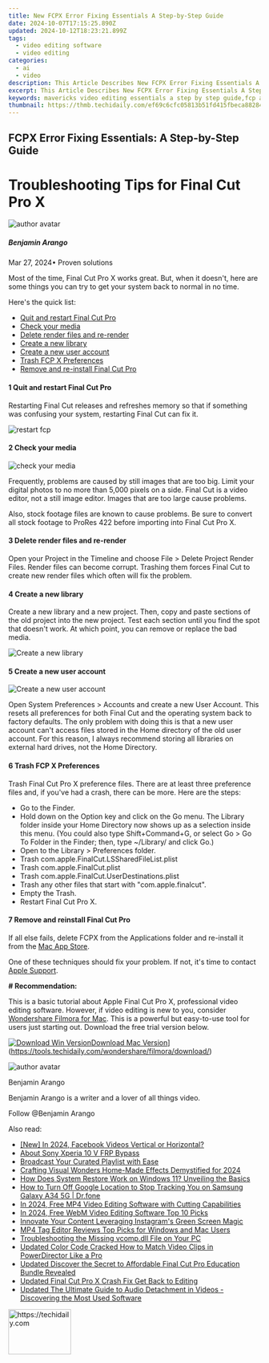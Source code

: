 ```yaml
---
title: New FCPX Error Fixing Essentials A Step-by-Step Guide
date: 2024-10-07T17:15:25.890Z
updated: 2024-10-12T18:23:21.899Z
tags: 
  - video editing software
  - video editing
categories: 
  - ai
  - video
description: This Article Describes New FCPX Error Fixing Essentials A Step-by-Step Guide
excerpt: This Article Describes New FCPX Error Fixing Essentials A Step-by-Step Guide
keywords: mavericks video editing essentials a step by step guide,fcp audio editing essentials a step by step guide,mastering compressor a step by step guide for fcpx users,fcpx error fixing essentials a step by step guide,ai animation fcp audio editing essentials a step by step guide,fcpx audio editing essentials a step by step guide to l cuts and j cuts,mastering titles in fcpx a step by step guide
thumbnail: https://thmb.techidaily.com/ef69c6cfc05813b51fd415fbeca882846dc473b99199e876bd020898984fe0d1.png
---
```


## FCPX Error Fixing Essentials: A Step-by-Step Guide

# Troubleshooting Tips for Final Cut Pro X

![author avatar](https://images.wondershare.com/filmora/article-images/benjamin-arango-author.jpg)

##### Benjamin Arango

 Mar 27, 2024• Proven solutions

Most of the time, Final Cut Pro X works great. But, when it doesn't, here are some things you can try to get your system back to normal in no time.

Here's the quick list:

* [Quit and restart Final Cut Pro](#part1)
* [Check your media](#part2)
* [Delete render files and re-render](#part3)
* [Create a new library](#part4)
* [Create a new user account](#part5)
* [Trash FCP X Preferences](#part6)
* [Remove and re-install Final Cut Pro](#part7)

#### 1 Quit and restart Final Cut Pro

Restarting Final Cut releases and refreshes memory so that if something was confusing your system, restarting Final Cut can fix it.

![restart fcp](https://images.wondershare.com/images/multimedia/video-editor/restart.png "restart fcp")

#### 2 Check your media

![check your media](https://images.wondershare.com/images/multimedia/video-editor/image-size.png "check your media")

Frequently, problems are caused by still images that are too big. Limit your digital photos to no more than 5,000 pixels on a side. Final Cut is a video editor, not a still image editor. Images that are too large cause problems.

Also, stock footage files are known to cause problems. Be sure to convert all stock footage to ProRes 422 before importing into Final Cut Pro X.

#### 3 Delete render files and re-render

Open your Project in the Timeline and choose File > Delete Project Render Files. Render files can become corrupt. Trashing them forces Final Cut to create new render files which often will fix the problem.

#### 4 Create a new library

Create a new library and a new project. Then, copy and paste sections of the old project into the new project. Test each section until you find the spot that doesn't work. At which point, you can remove or replace the bad media.

![Create a new library](https://images.wondershare.com/images/multimedia/video-editor/new-project.png "Create a new library")

#### 5 Create a new user account

![Create a new user account](https://images.wondershare.com/images/multimedia/video-editor/new-ccount.png "Create a new user account")

Open System Preferences > Accounts and create a new User Account. This resets all preferences for both Final Cut and the operating system back to factory defaults. The only problem with doing this is that a new user account can't access files stored in the Home directory of the old user account. For this reason, I always recommend storing all libraries on external hard drives, not the Home Directory.

#### 6 Trash FCP X Preferences

Trash Final Cut Pro X preference files. There are at least three preference files and, if you've had a crash, there can be more. Here are the steps:

* Go to the Finder.
* Hold down on the Option key and click on the Go menu. The Library folder inside your Home Directory now shows up as a selection inside this menu. (You could also type Shift+Command+G, or select Go > Go To Folder in the Finder; then, type \~/Library/ and click Go.)
* Open to the Library > Preferences folder.
* Trash com.apple.FinalCut.LSSharedFileList.plist
* Trash com.apple.FinalCut.plist
* Trash com.apple.FinalCut.UserDestinations.plist
* Trash any other files that start with "com.apple.finalcut".
* Empty the Trash.
* Restart Final Cut Pro X.

#### 7 Remove and reinstall Final Cut Pro

If all else fails, delete FCPX from the Applications folder and re-install it from the [Mac App Store](https://itunes.apple.com/us/app/final-cut-pro/id424389933?mt=12).

One of these techniques should fix your problem. If not, it's time to contact [Apple Support](http://www.apple.com/support/).

**\# Recommendation:**

This is a basic tutorial about Apple Final Cut Pro X, professional video editing software. However, if video editing is new to you, consider [Wondershare Filmora for Mac](https://tools.techidaily.com/wondershare/filmora/download/). This is a powerful but easy-to-use tool for users just starting out. Download the free trial version below.

[![Download Win Version](https://images.wondershare.com/filmora/guide/download-btn-win.jpg)](https://tools.techidaily.com/wondershare/filmora/download/)[Download Mac Version](https://images.wondershare.com/filmora/guide/download-btn-mac.jpg)](https://tools.techidaily.com/wondershare/filmora/download/)

![author avatar](https://images.wondershare.com/filmora/article-images/benjamin-arango-author.jpg)

Benjamin Arango

Benjamin Arango is a writer and a lover of all things video.

Follow @Benjamin Arango

<ins class="adsbygoogle"
      style="display:block"
      data-ad-client="ca-pub-7571918770474297"
      data-ad-slot="8358498916"
      data-ad-format="auto"
      data-full-width-responsive="true"></ins>

<span class="atpl-alsoreadstyle">Also read:</span>
<div><ul>
<li><a href="https://facebook-video-content.techidaily.com/1716118406809-new-in-2024-facebook-videos-vertical-or-horizontal/"><u>[New] In 2024, Facebook Videos Vertical or Horizontal?</u></a></li>
<li><a href="https://android-frp.techidaily.com/about-sony-xperia-10-v-frp-bypass-by-drfone-android/"><u>About Sony Xperia 10 V FRP Bypass</u></a></li>
<li><a href="https://youtube-blog.techidaily.com/cast-your-curated-playlist-with-ease/"><u>Broadcast Your Curated Playlist with Ease</u></a></li>
<li><a href="https://youtube-video-recordings.techidaily.com/crafting-visual-wonders-home-made-effects-demystified-for-2024/"><u>Crafting Visual Wonders Home-Made Effects Demystified for 2024</u></a></li>
<li><a href="https://win-forum.techidaily.com/how-does-system-restore-work-on-windows-11-unveiling-the-basics/"><u>How Does System Restore Work on Windows 11? Unveiling the Basics</u></a></li>
<li><a href="https://android-location-track.techidaily.com/how-to-turn-off-google-location-to-stop-tracking-you-on-samsung-galaxy-a34-5g-drfone-by-drfone-virtual-android/"><u>How to Turn Off Google Location to Stop Tracking You on Samsung Galaxy A34 5G | Dr.fone</u></a></li>
<li><a href="https://ai-vdieo-software.techidaily.com/in-2024-free-mp4-video-editing-software-with-cutting-capabilities/"><u>In 2024, Free MP4 Video Editing Software with Cutting Capabilities</u></a></li>
<li><a href="https://ai-vdieo-software.techidaily.com/in-2024-free-webm-video-editing-software-top-10-picks/"><u>In 2024, Free WebM Video Editing Software Top 10 Picks</u></a></li>
<li><a href="https://instagram-video-files.techidaily.com/innovate-your-content-leveraging-instagrams-green-screen-magic/"><u>Innovate Your Content Leveraging Instagram's Green Screen Magic</u></a></li>
<li><a href="https://ai-vdieo-software.techidaily.com/mp4-tag-editor-reviews-top-picks-for-windows-and-mac-users/"><u>MP4 Tag Editor Reviews Top Picks for Windows and Mac Users</u></a></li>
<li><a href="https://techtrends.techidaily.com/troubleshooting-the-missing-vcompdll-file-on-your-pc/"><u>Troubleshooting the Missing vcomp.dll File on Your PC</u></a></li>
<li><a href="https://ai-vdieo-software.techidaily.com/updated-color-code-cracked-how-to-match-video-clips-in-powerdirector-like-a-pro/"><u>Updated Color Code Cracked How to Match Video Clips in PowerDirector Like a Pro</u></a></li>
<li><a href="https://ai-vdieo-software.techidaily.com/updated-discover-the-secret-to-affordable-final-cut-pro-education-bundle-revealed/"><u>Updated Discover the Secret to Affordable Final Cut Pro Education Bundle Revealed</u></a></li>
<li><a href="https://ai-vdieo-software.techidaily.com/updated-final-cut-pro-x-crash-fix-get-back-to-editing/"><u>Updated Final Cut Pro X Crash Fix Get Back to Editing</u></a></li>
<li><a href="https://audio-editing.techidaily.com/updated-the-ultimate-guide-to-audio-detachment-in-videos-discovering-the-most-used-software/"><u>Updated The Ultimate Guide to Audio Detachment in Videos - Discovering the Most Used Software</u></a></li>
</ul></div>

<!-- affiliate ads begin -->
<a href="https://aligracehair.sjv.io/c/5597632/2135409/19272" target="_top" id="2135409">
  <img src="//a.impactradius-go.com/display-ad/19272-2135409" border="0" alt="https://techidaily.com" width="125" height="90"/>
</a>
<img height="0" width="0" src="https://aligracehair.sjv.io/i/5597632/2135409/19272" style="position:absolute;visibility:hidden;" border="0" />
<!-- affiliate ads end -->

